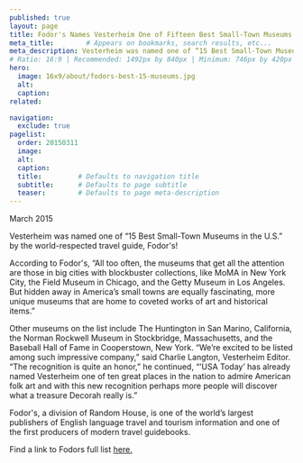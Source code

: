 ```yaml
---
published: true
layout: page
title: Fodor's Names Vesterheim One of Fifteen Best Small-Town Museums in U.S.
meta_title:        # Appears on bookmarks, search results, etc...
meta_description: Vesterheim was named one of “15 Best Small-Town Museums in the U.S.” by the world-respected travel guide, Fodor's!
# Ratio: 16:9 | Recommended: 1492px by 840px | Minimum: 746px by 420px
hero:
  image: 16x9/about/fodors-best-15-museums.jpg
  alt:
  caption:
related:

navigation:
  exclude: true  
pagelist:
  order: 20150311
  image: 
  alt: 
  caption:
  title:         # Defaults to navigation title
  subtitle:      # Defaults to page subtitle
  teaser:        # Defaults to page meta-description
---
```

March 2015

Vesterheim was named one of “15 Best Small-Town Museums in the U.S.” by the world-respected travel guide, Fodor's!

According to Fodor's, “All too often, the museums that get all the attention are those in big cities with blockbuster collections, like MoMA in New York City, the Field Museum in Chicago, and the Getty Museum in Los Angeles. But hidden away in America’s small towns are equally fascinating, more unique museums that are home to coveted works of art and historical items.”

Other museums on the list include The Huntington in San Marino, California, the Norman Rockwell Museum in Stockbridge, Massachusetts, and the Baseball Hall of Fame in Cooperstown, New York. “We’re excited to be listed among such impressive company,” said Charlie Langton, Vesterheim Editor. “The recognition is quite an honor,” he continued, “’USA Today’ has already named Vesterheim one of ten great places in the nation to admire American folk art and with this new recognition perhaps more people will discover what a treasure Decorah really is.”

Fodor's, a division of Random House, is one of the world’s largest publishers of English language travel and tourism information and one of the first producers of modern travel guidebooks.

Find a link to Fodors full list [here.](http://www.fodors.com/news/photos/15-best-small-town-museums-in-the-us#!16-vesterheim:-the-national-norwegian-american-heritage-museum-and-center)